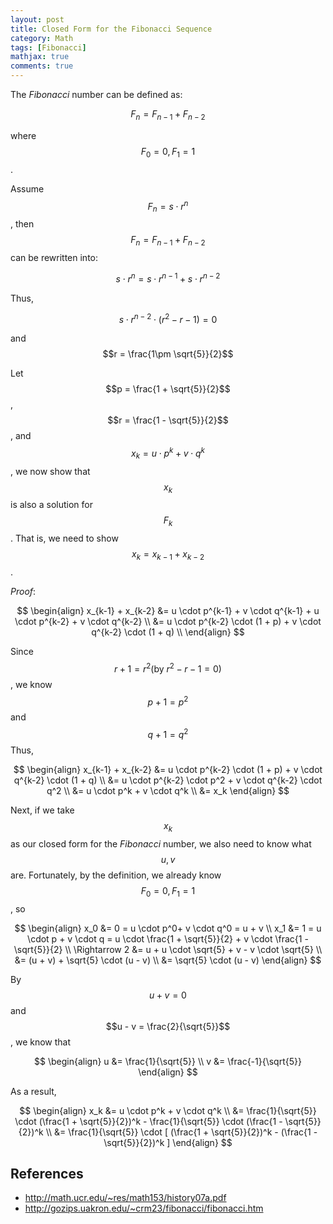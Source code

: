 ```yaml
---
layout: post
title: Closed Form for the Fibonacci Sequence
category: Math
tags: [Fibonacci]
mathjax: true
comments: true
---
```

The _Fibonacci_ number can be defined as:

$$
F_n = F_{n-1} + F_{n-2}
$$

where $$F_0 = 0, F_1 = 1$$.

Assume $$F_n = s \cdot r^n$$,
then $$F_n = F_{n-1} + F_{n-2}$$ can be rewritten into:

$$
s \cdot r^n = s \cdot r^{n-1} + s \cdot r^{n-2}
$$

Thus,

$$
s \cdot r^{n-2} \cdot (r^2 - r - 1) = 0
$$

and $$r = \frac{1\pm \sqrt{5}}{2}$$

Let $$p = \frac{1 + \sqrt{5}}{2}$$, $$r = \frac{1 - \sqrt{5}}{2}$$,
and $$x_k = u \cdot p^k + v \cdot q^k$$,
we now show that $$x_k$$ is also a solution for $$F_k$$.
That is, we need to show $$x_k = x_{k-1} + x_{k-2}$$.

_Proof_:

$$
\begin{align}
x_{k-1} + x_{k-2}
&= u \cdot p^{k-1} + v \cdot q^{k-1} + u \cdot p^{k-2} + v \cdot q^{k-2} \\
&= u \cdot p^{k-2} \cdot (1 + p) + v \cdot q^{k-2} \cdot (1 + q) \\
\end{align}
$$

Since $$r + 1 = r^2(\text{by } r^2 - r - 1 = 0)$$,
we know $$p + 1 = p^2$$ and $$q + 1 = q^2$$
Thus,

$$
\begin{align}
x_{k-1} + x_{k-2}
&= u \cdot p^{k-2} \cdot (1 + p) + v \cdot q^{k-2} \cdot (1 + q) \\
&= u \cdot p^{k-2} \cdot p^2 + v \cdot q^{k-2} \cdot q^2 \\
&= u \cdot p^k + v \cdot q^k \\
&= x_k
\end{align}
$$

Next, if we take $$x_k$$ as our closed form for the _Fibonacci_ number,
we also need to know what $$u, v$$ are.
Fortunately, by the definition, we already know $$F_0 = 0, F_1 = 1$$,
so

$$
\begin{align}
x_0 &= 0 = u \cdot p^0+ v \cdot q^0 = u + v \\
x_1 &= 1 = u \cdot p + v \cdot q
= u \cdot \frac{1 + \sqrt{5}}{2} + v \cdot \frac{1 - \sqrt{5}}{2} \\
\Rightarrow 2 &= u + u \cdot \sqrt{5} + v - v \cdot \sqrt{5} \\
&= (u + v) + \sqrt{5} \cdot (u - v) \\
&= \sqrt{5} \cdot (u - v)
\end{align}
$$

By $$u + v = 0$$ and $$u - v = \frac{2}{\sqrt{5}}$$, we know that

$$
\begin{align}
u &= \frac{1}{\sqrt{5}} \\
v &= \frac{-1}{\sqrt{5}}
\end{align}
$$

As a result,

$$
\begin{align}
x_k &= u \cdot p^k + v \cdot q^k \\
&= \frac{1}{\sqrt{5}} \cdot (\frac{1 + \sqrt{5}}{2})^k - \frac{1}{\sqrt{5}} \cdot (\frac{1 - \sqrt{5}}{2})^k \\
&= \frac{1}{\sqrt{5}} \cdot [ (\frac{1 + \sqrt{5}}{2})^k -  (\frac{1 - \sqrt{5}}{2})^k ]
\end{align}
$$


## References
- http://math.ucr.edu/~res/math153/history07a.pdf
- http://gozips.uakron.edu/~crm23/fibonacci/fibonacci.htm
